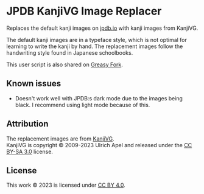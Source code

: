 # JPDB KanjiVG Image Replacer

Replaces the default kanji images on [jpdb.io](https://jpdb.io/) with kanji images from KanjiVG.

The default kanji images are in a typeface style, which is not optimal for learning to write the kanji by hand.
The replacement images follow the handwriting style found in Japanese schoolbooks.

This user script is also shared on [Greasy Fork](https://greasyfork.org/en/scripts/476944-jpdb-kanjivg-image-replacer).

## Known issues

- Doesn't work well with JPDB:s dark mode due to the images being black. I recommend using light mode because of this.

## Attribution

The replacement images are from [KanjiVG](https://kanjivg.tagaini.net/index.html.).  
KanjiVG is copyright © 2009-2023 Ulrich Apel and released under the [CC BY-SA 3.0](https://creativecommons.org/licenses/by-sa/3.0/) license.

## License

This work © 2023 is licensed under [CC BY 4.0](https://creativecommons.org/licenses/by/4.0/).
